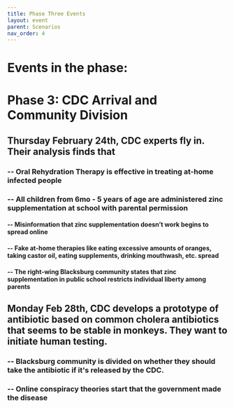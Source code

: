 ```yaml
---
title: Phase Three Events
layout: event
parent: Scenarios
nav_order: 4
---
```

 
# Events in the phase:  
# Phase 3: CDC Arrival and Community Division
## Thursday February 24th, CDC experts fly in. Their analysis finds that
###   -- Oral Rehydration Therapy is effective in treating at-home infected people
###   -- All children from 6mo - 5 years of age are administered zinc supplementation at school with parental permission
####       -- Misinformation that zinc supplementation doesn’t work begins to spread online
####       -- Fake at-home therapies like eating excessive amounts of oranges, taking castor oil, eating supplements, drinking mouthwash, etc. spread
####       -- The right-wing Blacksburg community states that zinc supplementation in public school restricts individual liberty among parents 
## Monday Feb 28th, CDC develops a prototype of antibiotic based on common cholera antibiotics that seems to be stable in monkeys. They want to initiate human testing. 
###   -- Blacksburg community is divided on whether they should take the antibiotic if it's released by the CDC. 
###   -- Online conspiracy theories start that the government made the disease 
